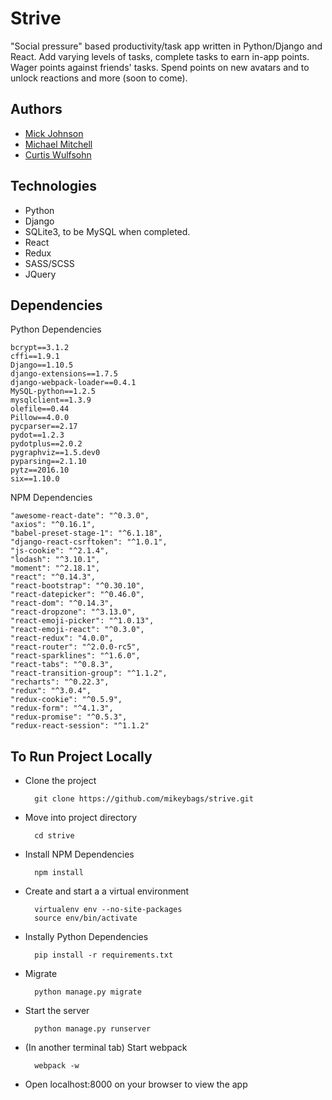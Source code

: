 # Strive
"Social pressure" based productivity/task app written in Python/Django and React. Add varying levels of tasks, complete tasks to earn in-app points. Wager points against friends' tasks. Spend points on new avatars and to unlock reactions and more (soon to come).

## Authors
  * [Mick Johnson](https://github.com/mickajohnson)
  * [Michael Mitchell](https://github.com/mikeybags)
  * [Curtis Wulfsohn](https://github.com/cwulfsohn)

## Technologies
  * Python
  * Django
  * SQLite3, to be MySQL when completed.
  * React
  * Redux
  * SASS/SCSS
  * JQuery

## Dependencies
Python Dependencies
  ```
  bcrypt==3.1.2
  cffi==1.9.1
  Django==1.10.5
  django-extensions==1.7.5
  django-webpack-loader==0.4.1
  MySQL-python==1.2.5
  mysqlclient==1.3.9
  olefile==0.44
  Pillow==4.0.0
  pycparser==2.17
  pydot==1.2.3
  pydotplus==2.0.2
  pygraphviz==1.5.dev0
  pyparsing==2.1.10
  pytz==2016.10
  six==1.10.0
 ```
NPM Dependencies
 ```
 "awesome-react-date": "^0.3.0",
 "axios": "^0.16.1",
 "babel-preset-stage-1": "^6.1.18",
 "django-react-csrftoken": "^1.0.1",
 "js-cookie": "^2.1.4",
 "lodash": "^3.10.1",
 "moment": "^2.18.1",
 "react": "^0.14.3",
 "react-bootstrap": "^0.30.10",
 "react-datepicker": "^0.46.0",
 "react-dom": "^0.14.3",
 "react-dropzone": "^3.13.0",
 "react-emoji-picker": "^1.0.13",
 "react-emoji-react": "^0.3.0",
 "react-redux": "4.0.0",
 "react-router": "^2.0.0-rc5",
 "react-sparklines": "^1.6.0",
 "react-tabs": "^0.8.3",
 "react-transition-group": "^1.1.2",
 "recharts": "^0.22.3",
 "redux": "^3.0.4",
 "redux-cookie": "^0.5.9",
 "redux-form": "^4.1.3",
 "redux-promise": "^0.5.3",
 "redux-react-session": "^1.1.2"
 ```

## To Run Project Locally

* Clone the project
  ```
    git clone https://github.com/mikeybags/strive.git
  ```
* Move into project directory
  ```
    cd strive
  ```
* Install NPM Dependencies
  ```
    npm install
  ```
* Create and start a a virtual environment
  ```
    virtualenv env --no-site-packages
    source env/bin/activate
  ```
* Instally Python Dependencies
  ```
    pip install -r requirements.txt
  ```
* Migrate
  ```
    python manage.py migrate
  ```
* Start the server
  ```
    python manage.py runserver
  ```
* (In another terminal tab) Start webpack
  ```
    webpack -w
  ```
* Open localhost:8000 on your browser to view the app
